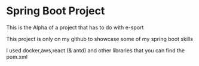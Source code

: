 # Spring Boot Project

This is the Alpha of a project that has to do with e-sport

This project is only on my github to showcase some of my spring boot skills

I used docker,aws,react (& antd) and other libraries that you can find the pom.xml

